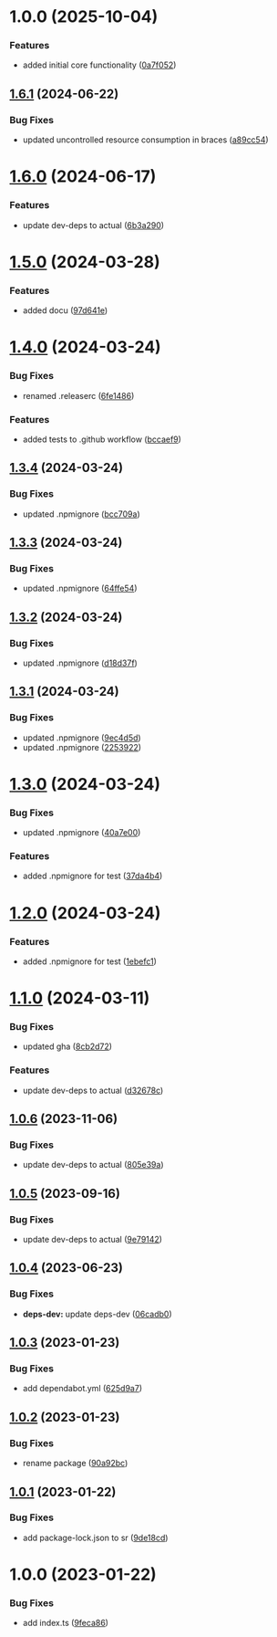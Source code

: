 # 1.0.0 (2025-10-04)


### Features

* added initial core functionality ([0a7f052](https://github.com/JS-AK/kafkajs-mock/commit/0a7f052976e4f8cc527e6f4c6fab9a2ea447b641))

## [1.6.1](https://github.com/JS-AK/example-automatic-deploy-ts-app-to-npm-with-scope/compare/v1.6.0...v1.6.1) (2024-06-22)


### Bug Fixes

* updated uncontrolled resource consumption in braces ([a89cc54](https://github.com/JS-AK/example-automatic-deploy-ts-app-to-npm-with-scope/commit/a89cc5477cb8e6f6c92e17066e51b69f2c4f4b9c))

# [1.6.0](https://github.com/JS-AK/example-automatic-deploy-ts-app-to-npm-with-scope/compare/v1.5.0...v1.6.0) (2024-06-17)


### Features

* update dev-deps to actual ([6b3a290](https://github.com/JS-AK/example-automatic-deploy-ts-app-to-npm-with-scope/commit/6b3a2909f5679f0c4d332d29b9797c9577479f84))

# [1.5.0](https://github.com/JS-AK/example-automatic-deploy-ts-app-to-npm-with-scope/compare/v1.4.0...v1.5.0) (2024-03-28)


### Features

* added docu ([97d641e](https://github.com/JS-AK/example-automatic-deploy-ts-app-to-npm-with-scope/commit/97d641e65758ce35ac74400f0832def1e2d48268))

# [1.4.0](https://github.com/JS-AK/example-automatic-deploy-ts-app-to-npm-with-scope/compare/v1.3.4...v1.4.0) (2024-03-24)


### Bug Fixes

* renamed .releaserc ([6fe1486](https://github.com/JS-AK/example-automatic-deploy-ts-app-to-npm-with-scope/commit/6fe1486d7ded5758a19aaac80bdbd5532159d2d8))


### Features

* added tests to .github workflow ([bccaef9](https://github.com/JS-AK/example-automatic-deploy-ts-app-to-npm-with-scope/commit/bccaef9be5e67802a53e8525977f98430aea2328))

## [1.3.4](https://github.com/JS-AK/example-automatic-deploy-ts-app-to-npm-with-scope/compare/v1.3.3...v1.3.4) (2024-03-24)


### Bug Fixes

* updated .npmignore ([bcc709a](https://github.com/JS-AK/example-automatic-deploy-ts-app-to-npm-with-scope/commit/bcc709a2f203ced059417f4fee8c79dac3f4f240))

## [1.3.3](https://github.com/JS-AK/example-automatic-deploy-ts-app-to-npm-with-scope/compare/v1.3.2...v1.3.3) (2024-03-24)


### Bug Fixes

* updated .npmignore ([64ffe54](https://github.com/JS-AK/example-automatic-deploy-ts-app-to-npm-with-scope/commit/64ffe548df7de29770d15f721c51486265d0761f))

## [1.3.2](https://github.com/JS-AK/example-automatic-deploy-ts-app-to-npm-with-scope/compare/v1.3.1...v1.3.2) (2024-03-24)


### Bug Fixes

* updated .npmignore ([d18d37f](https://github.com/JS-AK/example-automatic-deploy-ts-app-to-npm-with-scope/commit/d18d37f23ef83c40793e506da12102a771054e0c))

## [1.3.1](https://github.com/JS-AK/example-automatic-deploy-ts-app-to-npm-with-scope/compare/v1.3.0...v1.3.1) (2024-03-24)


### Bug Fixes

* updated .npmignore ([9ec4d5d](https://github.com/JS-AK/example-automatic-deploy-ts-app-to-npm-with-scope/commit/9ec4d5dac6a633a540126ce445275fdd1a932b53))
* updated .npmignore ([2253922](https://github.com/JS-AK/example-automatic-deploy-ts-app-to-npm-with-scope/commit/22539228150c249b0a1c03b00f8508c44c8b3441))

# [1.3.0](https://github.com/JS-AK/example-automatic-deploy-ts-app-to-npm-with-scope/compare/v1.2.0...v1.3.0) (2024-03-24)


### Bug Fixes

* updated .npmignore ([40a7e00](https://github.com/JS-AK/example-automatic-deploy-ts-app-to-npm-with-scope/commit/40a7e003728e2ad13f4474d3a5e6beaca1d3df14))


### Features

* added .npmignore for test ([37da4b4](https://github.com/JS-AK/example-automatic-deploy-ts-app-to-npm-with-scope/commit/37da4b406a03b59bd3796acdcc772f94990b9f00))

# [1.2.0](https://github.com/JS-AK/example-automatic-deploy-ts-app-to-npm-with-scope/compare/v1.1.0...v1.2.0) (2024-03-24)


### Features

* added .npmignore for test ([1ebefc1](https://github.com/JS-AK/example-automatic-deploy-ts-app-to-npm-with-scope/commit/1ebefc14462856faef29394fac9f8296024fc3b6))

# [1.1.0](https://github.com/JS-AK/example-automatic-deploy-ts-app-to-npm-with-scope/compare/v1.0.6...v1.1.0) (2024-03-11)


### Bug Fixes

* updated gha ([8cb2d72](https://github.com/JS-AK/example-automatic-deploy-ts-app-to-npm-with-scope/commit/8cb2d7212d01029910034ae5e7691f2e65219db3))


### Features

* update dev-deps to actual ([d32678c](https://github.com/JS-AK/example-automatic-deploy-ts-app-to-npm-with-scope/commit/d32678c2b33f45b6d780818abc743bafd78976d8))

## [1.0.6](https://github.com/JS-AK/example-automatic-deploy-ts-app-to-npm-with-scope/compare/v1.0.5...v1.0.6) (2023-11-06)


### Bug Fixes

* update dev-deps to actual ([805e39a](https://github.com/JS-AK/example-automatic-deploy-ts-app-to-npm-with-scope/commit/805e39ab6d9f25941e33bf5198a6b88a6eff5527))

## [1.0.5](https://github.com/JS-AK/example-automatic-deploy-ts-app-to-npm-with-scope/compare/v1.0.4...v1.0.5) (2023-09-16)


### Bug Fixes

* update dev-deps to actual ([9e79142](https://github.com/JS-AK/example-automatic-deploy-ts-app-to-npm-with-scope/commit/9e79142c41295fecb9548ef2f8684ee6aa4048f7))

## [1.0.4](https://github.com/JS-AK/example-automatic-deploy-ts-app-to-npm-with-scope/compare/v1.0.3...v1.0.4) (2023-06-23)


### Bug Fixes

* **deps-dev:** update deps-dev ([06cadb0](https://github.com/JS-AK/example-automatic-deploy-ts-app-to-npm-with-scope/commit/06cadb03ea0c7bcf3e418dc8c196b603b1621257))

## [1.0.3](https://github.com/JS-AK/example-automatic-deploy-ts-app-to-npm-with-scope/compare/v1.0.2...v1.0.3) (2023-01-23)


### Bug Fixes

* add dependabot.yml ([625d9a7](https://github.com/JS-AK/example-automatic-deploy-ts-app-to-npm-with-scope/commit/625d9a71bb4972705af08613a574ac9ac816cdad))

## [1.0.2](https://github.com/JS-AK/example-automatic-deploy-ts-app-to-npm-with-scope/compare/v1.0.1...v1.0.2) (2023-01-23)


### Bug Fixes

* rename package ([90a92bc](https://github.com/JS-AK/example-automatic-deploy-ts-app-to-npm-with-scope/commit/90a92bc47bbd6948a930000a970e8583fdf23877))

## [1.0.1](https://github.com/JS-AK/test-dep-44/compare/v1.0.0...v1.0.1) (2023-01-22)


### Bug Fixes

* add package-lock.json to sr ([9de18cd](https://github.com/JS-AK/test-dep-44/commit/9de18cd1c9d4d3651b932adcd06d3cd2ae97eed3))

# 1.0.0 (2023-01-22)


### Bug Fixes

* add index.ts ([9feca86](https://github.com/JS-AK/test-dep-44/commit/9feca8643b16a0211b344cf767debb01e9d6342f))
